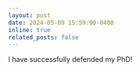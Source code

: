 ```yaml
---
layout: post
date: 2024-05-09 15:59:00-0400
inline: true
related_posts: false
---
```


I have successfully defended my PhD!
